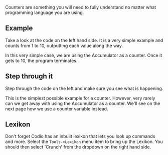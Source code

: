 Counters are something you will need to fully understand no matter what programming language you are using.

## Example
Take a look at the code on the left hand side. It is a very simple example and counts from 1 to 10, outputting each value along the way.

In this very simple case, we are using the Accumulator as a counter. Once it gets to 10, the program terminates.

## Step through it
Step through the code on the left and make sure you see what is happening.

This is the simplest possible example for a counter. However, very rarely can we get away with using the Accumulator as a counter. We'll see on the next page how we use a counter variable instead.

## Lexikon
Don't forget Codio has an inbuilt lexikon that lets you look up commands and more. Select the `Tools->Lexikon` menu item to bring up the Lexikon. You should then select 'Crunch' from the dropdown on the right hand side. 
